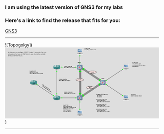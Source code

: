 ### I am using the latest version of GNS3 for my labs

### Here's a link to find the release that fits for you:

[GNS3](https://github.com/GNS3/gns3-gui/releases?q=2.2.&expanded=true)

---

![Topogolgy](![Lab topology](https://github.com/tech-zero/assets/blob/main/images/gns3.png))

---
